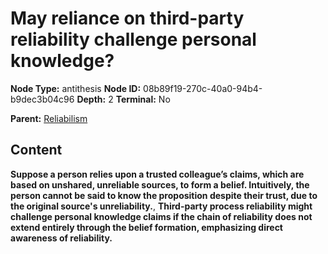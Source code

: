 # May reliance on third-party reliability challenge personal knowledge?

**Node Type:** antithesis
**Node ID:** 08b89f19-270c-40a0-94b4-b9dec3b04c96
**Depth:** 2
**Terminal:** No

**Parent:** [Reliabilism](reliabilism.md)

## Content

**Suppose a person relies upon a trusted colleague’s claims, which are based on unshared, unreliable sources, to form a belief. Intuitively, the person cannot be said to know the proposition despite their trust, due to the original source's unreliability.**, **Third-party process reliability might challenge personal knowledge claims if the chain of reliability does not extend entirely through the belief formation, emphasizing direct awareness of reliability.**
